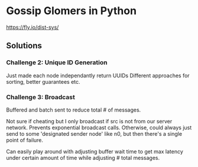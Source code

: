 # Gossip Glomers in Python
https://fly.io/dist-sys/

## Solutions
### Challenge 2: Unique ID Generation
Just made each node independantly return UUIDs
Different approaches for sorting, better guarantees etc.

### Challenge 3: Broadcast
Buffered and batch sent to reduce total # of messages.

Not sure if cheating but I only broadcast if src is not from our server network. Prevents exponential broadcast calls. Otherwise, could always just send to some 'designated sender node' like n0, but then there's a single point of failure.

Can easily play around with adjusting buffer wait time to get max latency under certain amount of time while adjusting # total messages.
